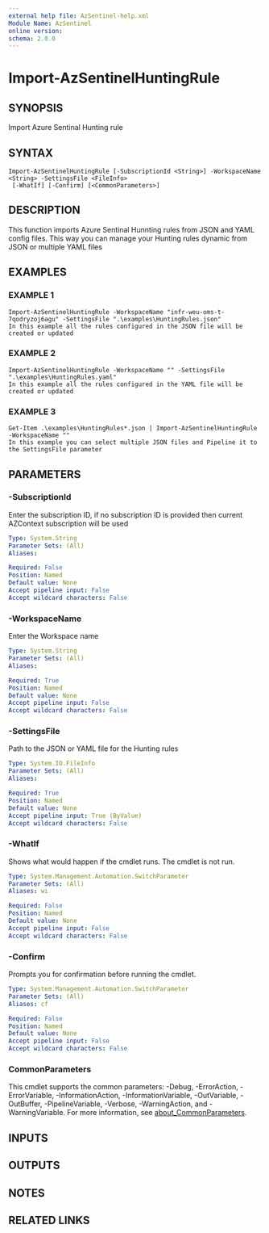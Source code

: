 ```yaml
---
external help file: AzSentinel-help.xml
Module Name: AzSentinel
online version:
schema: 2.0.0
---
```


# Import-AzSentinelHuntingRule

## SYNOPSIS
Import Azure Sentinal Hunting rule

## SYNTAX

```
Import-AzSentinelHuntingRule [-SubscriptionId <String>] -WorkspaceName <String> -SettingsFile <FileInfo>
 [-WhatIf] [-Confirm] [<CommonParameters>]
```

## DESCRIPTION
This function imports Azure Sentinal Hunnting rules from JSON and YAML config files.
This way you can manage your Hunting rules dynamic from JSON or multiple YAML files

## EXAMPLES

### EXAMPLE 1
```
Import-AzSentinelHuntingRule -WorkspaceName "infr-weu-oms-t-7qodryzoj6agu" -SettingsFile ".\examples\HuntingRules.json"
In this example all the rules configured in the JSON file will be created or updated
```

### EXAMPLE 2
```
Import-AzSentinelHuntingRule -WorkspaceName "" -SettingsFile ".\examples\HuntingRules.yaml"
In this example all the rules configured in the YAML file will be created or updated
```

### EXAMPLE 3
```
Get-Item .\examples\HuntingRules*.json | Import-AzSentinelHuntingRule -WorkspaceName ""
In this example you can select multiple JSON files and Pipeline it to the SettingsFile parameter
```

## PARAMETERS

### -SubscriptionId
Enter the subscription ID, if no subscription ID is provided then current AZContext subscription will be used

```yaml
Type: System.String
Parameter Sets: (All)
Aliases:

Required: False
Position: Named
Default value: None
Accept pipeline input: False
Accept wildcard characters: False
```

### -WorkspaceName
Enter the Workspace name

```yaml
Type: System.String
Parameter Sets: (All)
Aliases:

Required: True
Position: Named
Default value: None
Accept pipeline input: False
Accept wildcard characters: False
```

### -SettingsFile
Path to the JSON or YAML file for the Hunting rules

```yaml
Type: System.IO.FileInfo
Parameter Sets: (All)
Aliases:

Required: True
Position: Named
Default value: None
Accept pipeline input: True (ByValue)
Accept wildcard characters: False
```

### -WhatIf
Shows what would happen if the cmdlet runs.
The cmdlet is not run.

```yaml
Type: System.Management.Automation.SwitchParameter
Parameter Sets: (All)
Aliases: wi

Required: False
Position: Named
Default value: None
Accept pipeline input: False
Accept wildcard characters: False
```

### -Confirm
Prompts you for confirmation before running the cmdlet.

```yaml
Type: System.Management.Automation.SwitchParameter
Parameter Sets: (All)
Aliases: cf

Required: False
Position: Named
Default value: None
Accept pipeline input: False
Accept wildcard characters: False
```

### CommonParameters
This cmdlet supports the common parameters: -Debug, -ErrorAction, -ErrorVariable, -InformationAction, -InformationVariable, -OutVariable, -OutBuffer, -PipelineVariable, -Verbose, -WarningAction, and -WarningVariable. For more information, see [about_CommonParameters](http://go.microsoft.com/fwlink/?LinkID=113216).

## INPUTS

## OUTPUTS

## NOTES

## RELATED LINKS
